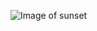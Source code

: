 ![Image of sunset](https://design4users.com/wp-content/uploads/2021/03/digital-art-andrey-prokopenko-illustration-7.png.pagespeed.ce.L2wO4ILcOa.png) 
